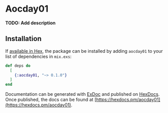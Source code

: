# Aocday01

**TODO: Add description**

## Installation

If [available in Hex](https://hex.pm/docs/publish), the package can be installed
by adding `aocday01` to your list of dependencies in `mix.exs`:

```elixir
def deps do
  [
    {:aocday01, "~> 0.1.0"}
  ]
end
```

Documentation can be generated with [ExDoc](https://github.com/elixir-lang/ex_doc)
and published on [HexDocs](https://hexdocs.pm). Once published, the docs can
be found at [https://hexdocs.pm/aocday01](https://hexdocs.pm/aocday01).

